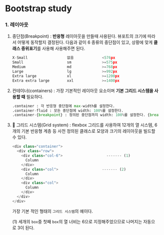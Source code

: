 # Bootstrap study



### 1. 레이아웃

 

1. 중단점(Breakpoint) : **반응형** 레이아웃을 만들때 사용된다. 뷰포트의 크기에 따라서 어떻게 동작할지 결정된다. 다음과 같이 6 종류의 중단점이 있고, 상황에 맞게 **클래스 중위표기**를 사용해 사용해주면 된다. 

   ```python
   X-Small					없음			   <576px
   Small					sm				>=575px
   Medium					md				>=768px 
   Large					lg				>=992px
   Extra large				xl				>=1200px
   Extra extra large		xxl				>=1400px
   ```

    

2. 컨테이너(containers) : 가장 기본적인 레이아웃 요소이며 **기본 그리드 시스템을 사용할 때** 필요하다. 

   ```python
   .container : 각 반응형 중단점에 max-width를 설정한다. 
   .container-fluid : 모든 중단점에 width: 100%를 설정한다. 
   .container-{breakpoint} : 정의된 중단점까지 width: 100%를 설정한다. {breakpoint}를 넘으면 width: 100%가 아닌 기본 지정 값이 된다. 
   ```

    

3. :star2: 그리드 시스템(Grid system) :  flexbox 그리드를 사용하여 12개의 열 시스템, 6개의 기본 반응형 계층 등 사전 정의된 클래스로 모양과 크기의 레이아웃을 빌드할 수 있다. 

   ```python
   <div class="container">
     <div class="row">
       <div class="col-6">                    ------- (1)
         Column
       </div>
       <div class="col">                    ------- (2)
         Column
       </div>
       <div class="col">
         Column
       </div>
     </div>
   </div>
   ```

   가장 기본 적인 형태의 `그리드 시스템`의 예이다.

   (1) 세개의 `box`중 첫째 `box`의 열 너비는 6으로 지정해주었으므로 나머지는 자동으로 3이 된다. 

